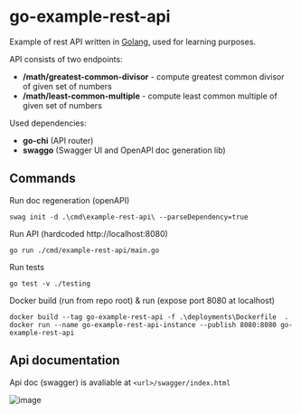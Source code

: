 # go-example-rest-api
Example of rest API written in [Golang](https://go.dev/), used for learning purposes.

API consists of two endpoints:
- **/math/greatest-common-divisor** - compute greatest common divisor of given set of numbers
- **/math/least-common-multiple** - compute least common multiple of given set of numbers

Used dependencies:
- **go-chi** (API router)
- **swaggo** (Swagger UI and OpenAPI doc generation lib)

## Commands
Run doc regeneration (openAPI)
```
swag init -d .\cmd\example-rest-api\ --parseDependency=true
```

Run API (hardcoded http://localhost:8080)
```
go run ./cmd/example-rest-api/main.go
```

Run tests
```
go test -v ./testing
```

Docker build (run from repo root) & run (expose port 8080 at localhost)
```
docker build --tag go-example-rest-api -f .\deployments\Dockerfile  .
docker run --name go-example-rest-api-instance --publish 8080:8080 go-example-rest-api
```

## Api documentation
Api doc (swagger) is avaliable at `<url>/swagger/index.html`

![image](https://user-images.githubusercontent.com/28567403/192160129-f7eabf3b-f3d3-4a94-87d8-fadc5d44297f.png)
